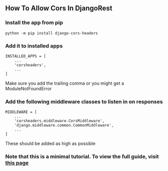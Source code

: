 ## How To Allow Cors In DjangoRest

### Install the app from pip
```
python -m pip install django-cors-headers

```

### Add it to installed apps

```
INSTALLED_APPS = [
    ...
    'corsheaders',
    ...
]

```
Make sure you add the trailing comma or you might get a ModuleNotFoundError


### Add the following middleware classes to listen in on responses
```
MIDDLEWARE = [
    ...
    'corsheaders.middleware.CorsMiddleware',
    'django.middleware.common.CommonMiddleware',
    ...
]
```
These should be added as high as possible

### Note that this is a minimal tutorial. To view the full guide, visit [this page](https://pypi.org/project/django-cors-headers/)
